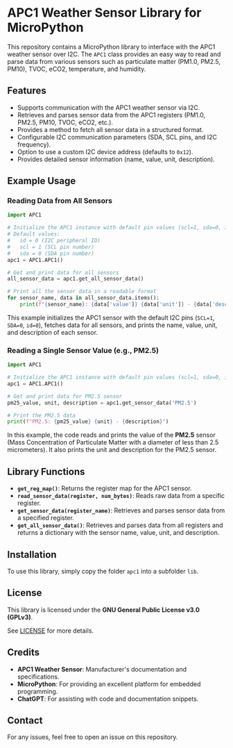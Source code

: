 # APC1 Weather Sensor Library for MicroPython

This repository contains a MicroPython library to interface with the APC1 weather sensor over I2C. The `APC1` class provides an easy way to read and parse data from various sensors such as particulate matter (PM1.0, PM2.5, PM10), TVOC, eCO2, temperature, and humidity.

## Features

- Supports communication with the APC1 weather sensor via I2C.
- Retrieves and parses sensor data from the APC1 registers (PM1.0, PM2.5, PM10, TVOC, eCO2, etc.).
- Provides a method to fetch all sensor data in a structured format.
- Configurable I2C communication parameters (SDA, SCL pins, and I2C frequency).
- Option to use a custom I2C device address (defaults to `0x12`).
- Provides detailed sensor information (name, value, unit, description).

## Example Usage

### Reading Data from All Sensors

```python
import APC1

# Initialize the APC1 instance with default pin values (scl=1, sda=0, id=0)
# Default values:
#   id = 0 (I2C peripheral ID)
#   scl = 1 (SCL pin number)
#   sda = 0 (SDA pin number)
apc1 = APC1.APC1()

# Get and print data for all sensors
all_sensor_data = apc1.get_all_sensor_data()

# Print all the sensor data in a readable format
for sensor_name, data in all_sensor_data.items():
    print(f"{sensor_name}: {data['value']} {data['unit']} - {data['description']}")
```

This example initializes the APC1 sensor with the default I2C pins (`SCL=1`, `SDA=0`, `id=0`), fetches data for all sensors, and prints the name, value, unit, and description of each sensor.

### Reading a Single Sensor Value (e.g., PM2.5)

```python
import APC1

# Initialize the APC1 instance with default pin values (scl=1, sda=0, id=0)
apc1 = APC1.APC1()

# Get and print data for PM2.5 sensor
pm25_value, unit, description = apc1.get_sensor_data('PM2.5')

# Print the PM2.5 data
print(f"PM2.5: {pm25_value} {unit} - {description}")
```

In this example, the code reads and prints the value of the **PM2.5** sensor (Mass Concentration of Particulate Matter with a diameter of less than 2.5 micrometers). It also prints the unit and description for the PM2.5 sensor.

## Library Functions

- **`get_reg_map()`**: Returns the register map for the APC1 sensor.
- **`read_sensor_data(register, num_bytes)`**: Reads raw data from a specific register.
- **`get_sensor_data(register_name)`**: Retrieves and parses sensor data from a specified register.
- **`get_all_sensor_data()`**: Retrieves and parses data from all registers and returns a dictionary with the sensor name, value, unit, and description.

## Installation

To use this library, simply copy the folder `apc1` into a subfolder `lib`. 

## License

This library is licensed under the **GNU General Public License v3.0 (GPLv3)**.

See [LICENSE](LICENSE) for more details.

## Credits

- **APC1 Weather Sensor**: Manufacturer's documentation and specifications.
- **MicroPython**: For providing an excellent platform for embedded programming.
- **ChatGPT**: For assisting with code and documentation snippets.

## Contact

For any issues, feel free to open an issue on this repository.
